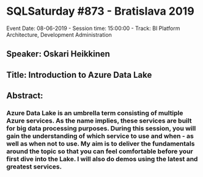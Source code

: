 # SQLSaturday #873 - Bratislava 2019
Event Date: 08-06-2019 - Session time: 15:00:00 - Track: BI Platform Architecture, Development  Administration
## Speaker: Oskari Heikkinen
## Title: Introduction to Azure Data Lake
## Abstract:
### Azure Data Lake is an umbrella term consisting of multiple Azure services. As the name implies, these services are built for big data processing purposes. During this session, you will gain the understanding of which service to use and when - as well as when not to use. My aim is to deliver the fundamentals around the topic so that you can feel comfortable before your first dive into the Lake. I will also do demos using the latest and greatest services.
